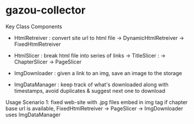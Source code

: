 # gazou-collector

Key Class Components

 * HtmlRetreiver : convert site url to html file 
   -> DynamicHtmlRetreiver 
   -> FixedHtmlRetreiver

 * HtmlSlicer : break html file into series of links 
   -> TitleSlicer : 
   -> ChapterSlicer 
   -> PageSlicer

 * ImgDownloader : given a link to an img, save an image to the storage

 * ImgDataManager : keep track of what's downloaded along with timestamps, avoid duplicates & suggest next one to download

Usage Scenario 1: 
  fixed web-site with .jpg files embed in img tag 
  if chapter base url is available, FixedHtmlRetreiver -> PageSlicer ->   ImgDownloader uses ImgDataManager



